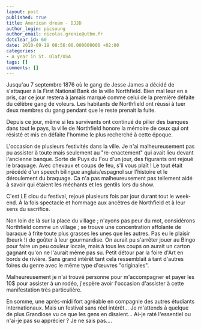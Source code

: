 ```yaml
---
layout: post
published: true
title: American dream - DJJD
author_login: picsoung
author_email: nicolas.grenie@utbm.fr
dotclear_id: 60
date: 2010-09-19 08:56:00.000000000 +02:00
categories:
- A year in St. Olaf/USA
tags: []
comments: []
---
```

<p>Jusqu'au 7 septembre 1876 où le gang de Jesse James a décidé de s'attaquer à la First National Bank de la ville Northfield. Bien mal leur en a pris, car ce jour restera à jamais marqué comme celui de la première défaite du célèbre gang de voleurs. Les habitants de Northfield ont réussi à tuer deux membres du gang pendant que le reste prenait la fuite.</p>


<p>Depuis ce jour, même si les survivants ont continué de pilier des banques dans tout le pays, la ville de Northfield honore la mémoire de ceux qui ont résisté et mis en défaite l'homme le plus recherché à cette époque.</p>


<p>L'occasion de plusieurs festivités dans la ville. Je n'ai malheureusement pas pu assister à toute mais seulement au "re-enactement" qui avait lieu devant l'ancienne banque. Sorte de Puys du Fou d'un jour, des figurants ont rejoué le braquage. Avec chevaux et coups de feu, s'il vous plaît !
Le tout était précédé d'un speech bilingue anglais/espagnol sur l'histoire et le déroulement du braquage. Ca n'a pas malheureusement pas tellement aidé à savoir qui étaient les méchants et les gentils lors du show.</p>


<p>C'est LE clou du festival, rejoué plusieurs fois par jour durant tout le week-end. À la fois spectacle et hommage aux ancêtres de Northfield et à leur sens du sacrifice.</p>


<p>Non loin de là sur la place du village&nbsp;; n'ayons pas peur du mot, considérons Northfield comme un village&nbsp;; se trouve une concentration affolante de baraque à frite toute plus grasses les unes que les autres. Pas eu le plaisir (beurk !) de goûter à leur gourmandise. On aurait pu s'arrêter jouer au Bingo pour faire un peu couleur locale, mais à tous les coups on aurait un carton gagnant qu'on ne l'aurait même pas su.
Petit détour par la foire d'Art en bords de rivière. Sans grand intérêt tant cela ressemblait à tant d'autres foires du genre avec le même type d'œuvres "originales".</p>


<p>Malheureusement je n'ai trouvé personne pour m'accompagner et payer les 10$ pour assister à un rodéo, j'espère avoir l'occasion d'assister à cette manifestation très particulière.</p>


<p>En somme, une après-midi fort agréable en compagnie des autres étudiants internationaux. Mais un festival sans réel intérêt… Je m'attends à quelque de plus Grandiose vu ce que les gens en disaient… Ai-je raté l'essentiel ou n'ai-je pas su apprécier ? Je ne sais pas....</p>
